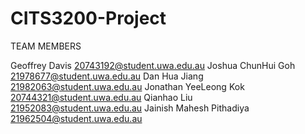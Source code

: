 # CITS3200-Project

TEAM MEMBERS

Geoffrey	Davis	20743192@student.uwa.edu.au
Joshua ChunHui	Goh	21978677@student.uwa.edu.au
Dan Hua	Jiang	21982063@student.uwa.edu.au
Jonathan YeeLeong	Kok	20744321@student.uwa.edu.au
Qianhao	Liu	21952083@student.uwa.edu.au
Jainish Mahesh	Pithadiya	21962504@student.uwa.edu.au
